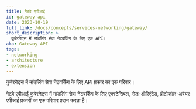```yaml
---
title: गेटवे एपीआई
id: gateway-api
date: 2023-10-19
full_link: /docs/concepts/services-networking/gateway/
short_description: >
  कुबेरनेट्स में मॉडलिंग सेवा नेटवर्किंग के लिए एक API।
aka: Gateway API
tags:
- networking
- architecture
- extension
---
```

 कुबेरनेट्स में मॉडलिंग सेवा नेटवर्किंग के लिए API प्रकार का एक परिवार।

<!--more--> 

गेटवे एपीआई कुबेरनेट्स में मॉडलिंग सेवा नेटवर्किंग के लिए एक्स्टेंसिबल, रोल-ओरिएंटेड, प्रोटोकॉल-अवेयर एपीआई प्रकारों का एक परिवार प्रदान करता है।